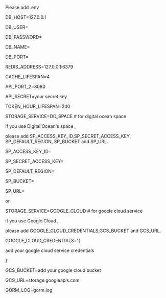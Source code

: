 Please add .env

DB_HOST=127.0.0.1

DB_USER=

DB_PASSWORD=

DB_NAME=

DB_PORT=

REDIS_ADDRESS=127.0.0.1:6379

CACHE_LIFESPAN=4

API_PORT_2=8080

API_SECRET=your secret key

TOKEN_HOUR_LIFESPAN=240

STORAGE_SERVICE=DO_SPACE # for digital ocean space

if you use Digital Ocean's space ,

please add SP_ACCESS_KEY_ID,SP_SECRET_ACCESS_KEY, SP_DEFAULT_REGION, SP_BUCKET and SP_URL.

SP_ACCESS_KEY_ID=

SP_SECRET_ACCESS_KEY=

SP_DEFAULT_REGION=

SP_BUCKET=

SP_URL=

or

STORAGE_SERVICE=GOOGLE_CLOUD # for goocle cloud service

if you use Google Cloud ,

please add GOOGLE_CLOUD_CREDENTIALS,GCS_BUCKET and GCS_URL.

GOOGLE_CLOUD_CREDENTIALS='{

add your google cloud service credentials

}'

GCS_BUCKET=add your google cloud bucket

GCS_URL=storage.googleapis.com

GORM_LOG=gorm.log
